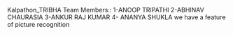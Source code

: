 Kalpathon_TRIBHA
Team Members::
1-ANOOP TRIPATHI 
2-ABHINAV CHAURASIA
3-ANKUR RAJ KUMAR 
4- ANANYA SHUKLA
we have a feature of picture recognition
